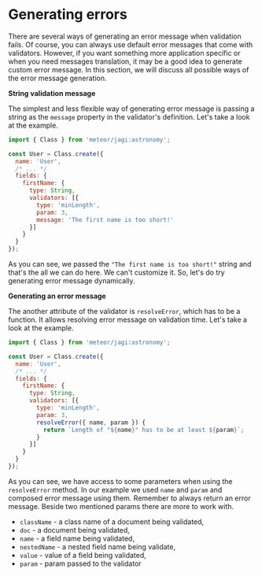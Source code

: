 # Generating errors

There are several ways of generating an error message when validation fails. Of course, you can always use default error messages that come with validators. However, if you want something more application specific or when you need messages translation, it may be a good idea to generate custom error message. In this section, we will discuss all possible ways of the error message generation.

**String validation message**

The simplest and less flexible way of generating error message is passing a string as the `message` property in the validator's definition. Let's take a look at the example.

```js
import { Class } from 'meteor/jagi:astronomy';

const User = Class.create({
  name: 'User',
  /* ... */
  fields: {
    firstName: {
      type: String,
      validators: [{
        type: 'minLength',
        param: 3,
        message: 'The first name is too short!'
      }]
    }
  }
});
```

As you can see, we passed the `"The first name is too short!"` string and that's the all we can do here. We can't customize it. So, let's do try generating error message dynamically.

**Generating an error message**

The another attribute of the validator is `resolveError`, which has to be a function. It allows resolving error message on validation time. Let's take a look at the example.

```js
import { Class } from 'meteor/jagi:astronomy';

const User = Class.create({
  name: 'User',
  /* ... */
  fields: {
    firstName: {
      type: String,
      validators: [{
        type: 'minLength',
        param: 3,
        resolveError({ name, param }) {
          return `Length of "${name}" has to be at least ${param}`;
        }
      }]
    }
  }
});
```

As you can see, we have access to some parameters when using the `resolveError` method. In our example we used `name` and `param` and composed error message using them. Remember to always return an error message. Beside two mentioned params there are more to work with.

- `className` - a class name of a document being validated,
- `doc` - a document being validated,
- `name` - a field name being validated,
- `nestedName` - a nested field name being validate,
- `value` - value of a field being validated,
- `param` - param passed to the validator